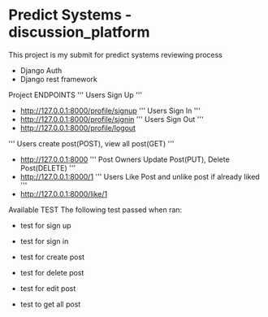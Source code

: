 # Predict Systems -  discussion_platform

This project is my submit for predict systems reviewing process 

- Django Auth
- Django rest framework

Project ENDPOINTS
''' Users Sign Up '''
- http://127.0.0.1:8000/profile/signup 
''' Users Sign In '''
- http://127.0.0.1:8000/profile/signin
''' Users Sign Out '''
- http://127.0.0.1:8000/profile/logout

''' Users create post(POST), view all post(GET) '''
- http://127.0.0.1:8000
''' Post Owners Update Post(PUT), Delete Post(DELETE) '''
- http://127.0.0.1:8000/1 
''' Users Like Post and unlike post if already liked '''
- http://127.0.0.1:8000/like/1


Available TEST
The following test passed when ran:
- test for sign up 
- test for sign in 

- test for create post
- test for delete post
- test for edit post
- test to get all post